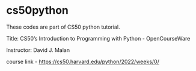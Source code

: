 # cs50python

These codes are part of CS50 python tutorial.

Title: CS50’s Introduction to Programming with Python - OpenCourseWare

Instructor: David J. Malan

course link - https://cs50.harvard.edu/python/2022/weeks/0/
